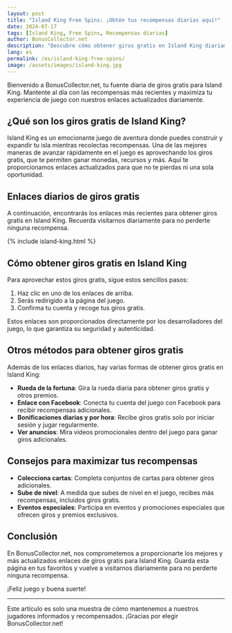```yaml
---
layout: post
title: "Island King Free Spins: ¡Obtén tus recompensas diarias aquí!"
date: 2024-07-17
tags: [Island King, Free Spins, Recompensas diarias]
author: BonusCollector.net
description: "Descubre cómo obtener giros gratis en Island King diariamente. Actualizaciones diarias con enlaces de recompensas exclusivas."
lang: es
permalink: /es/island-king-free-spins/
image: /assets/images/island-king.jpg
---
```


Bienvenido a BonusCollector.net, tu fuente diaria de giros gratis para Island King. Mantente al día con las recompensas más recientes y maximiza tu experiencia de juego con nuestros enlaces actualizados diariamente.

## ¿Qué son los giros gratis de Island King?

Island King es un emocionante juego de aventura donde puedes construir y expandir tu isla mientras recolectas recompensas. Una de las mejores maneras de avanzar rápidamente en el juego es aprovechando los giros gratis, que te permiten ganar monedas, recursos y más. Aquí te proporcionamos enlaces actualizados para que no te pierdas ni una sola oportunidad.

## Enlaces diarios de giros gratis

A continuación, encontrarás los enlaces más recientes para obtener giros gratis en Island King. Recuerda visitarnos diariamente para no perderte ninguna recompensa.

{% include island-king.html %}

## Cómo obtener giros gratis en Island King

Para aprovechar estos giros gratis, sigue estos sencillos pasos:

1. Haz clic en uno de los enlaces de arriba.
2. Serás redirigido a la página del juego.
3. Confirma tu cuenta y recoge tus giros gratis.

Estos enlaces son proporcionados directamente por los desarrolladores del juego, lo que garantiza su seguridad y autenticidad.

## Otros métodos para obtener giros gratis

Además de los enlaces diarios, hay varias formas de obtener giros gratis en Island King:

- **Rueda de la fortuna**: Gira la rueda diaria para obtener giros gratis y otros premios.
- **Enlace con Facebook**: Conecta tu cuenta del juego con Facebook para recibir recompensas adicionales.
- **Bonificaciones diarias y por hora**: Recibe giros gratis solo por iniciar sesión y jugar regularmente.
- **Ver anuncios**: Mira videos promocionales dentro del juego para ganar giros adicionales.

## Consejos para maximizar tus recompensas

- **Colecciona cartas**: Completa conjuntos de cartas para obtener giros adicionales.
- **Sube de nivel**: A medida que subes de nivel en el juego, recibes más recompensas, incluidos giros gratis.
- **Eventos especiales**: Participa en eventos y promociones especiales que ofrecen giros y premios exclusivos.

## Conclusión

En BonusCollector.net, nos comprometemos a proporcionarte los mejores y más actualizados enlaces de giros gratis para Island King. Guarda esta página en tus favoritos y vuelve a visitarnos diariamente para no perderte ninguna recompensa.

¡Feliz juego y buena suerte!

---

Este artículo es solo una muestra de cómo mantenemos a nuestros jugadores informados y recompensados. ¡Gracias por elegir BonusCollector.net!